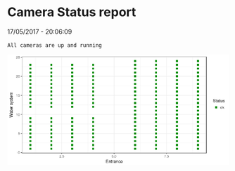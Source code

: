 Camera Status report
================
17/05/2017 - 20:06:09

    All cameras are up and running

![](camreport_files/figure-markdown_github/unnamed-chunk-2-1.png)
